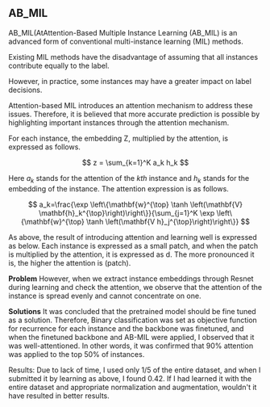 
## AB_MIL

AB_MIL(AtAttention-Based Multiple Instance Learning (AB_MIL) is an advanced form of conventional multi-instance learning (MIL) methods.

Existing MIL methods have the disadvantage of assuming that all instances contribute equally to the label.

However, in practice, some instances may have a greater impact on label decisions.

Attention-based MIL introduces an attention mechanism to address these issues. Therefore, it is believed that more accurate prediction is possible by highlighting important instances through the attention mechanism.

For each instance, the embedding Z, multiplied by the attention, is expressed as follows.

$$
z = \sum_{k=1}^K a_k h_k
$$

Here $a_k$ stands for the attention of the $kth$ instance and $h_k$ stands for the embedding of the instance. The attention expression is as follows.


$$
a_k=\frac{\exp \left\{\mathbf{w}^{\top} \tanh \left(\mathbf{V} \mathbf{h}_k^{\top}\right)\right\}}{\sum_{j=1}^K \exp \left\{\mathbf{w}^{\top} \tanh \left(\mathbf{V h}_j^{\top}\right)\right\}}
$$

As above, the result of introducing attention and learning well is expressed as below. Each instance is expressed as a small patch, and when the patch is multiplied by the attention, it is expressed as d. The more pronounced it is, the higher the attention is (patch).

**Problem**
However, when we extract instance embeddings through Resnet during learning and check the attention, we observe that the attention of the instance is spread evenly and cannot concentrate on one.

**Solutions**
It was concluded that the pretrained model should be fine tuned as a solution. Therefore, Binary classification was set as objective function for recurrence for each instance and the backbone was finetuned, and when the finetuned backbone and AB-MIL were applied, I observed that it was well-attentioned. In other words, it was confirmed that 90% attention was applied to the top 50% of instances.

Results: Due to lack of time, I used only 1/5 of the entire dataset, and when I submitted it by learning as above, I found 0.42. If I had learned it with the entire dataset and appropriate normalization and augmentation, wouldn't it have resulted in better results.



<!--

AB_MIL(Attention-Based Multiple Instance Learning)은 기존 다중 인스턴스 학습 (MIL) 방법의 한 발전된 형태입니다. 

기존 MIL 방법은 모든 인스턴스가 레이블에 동일하게 기여한다고 가정하는 단점이 있습니다. 

하지만 실제로는 일부 인스턴스가 레이블 결정에 더 큰 영향을 미칠 수 있습니다. 

어텐션 기반 MIL은 이러한 문제를 해결하기 위해 어텐션 메커니즘을 도입합니다. 따라서 어텐션 메커니즘을 통해 중요한 인스턴스를 강조함으로 더 정확한 예측이 가능할것으로 판단됩니다. 

각 인스턴스마다 어텐션을 곱해서 합한 임베딩 Z는 다음과 같이 나타냅니다.


$$
z = \sum_{k=1}^K a_k h_k
$$

여기서 $a_k$는 $k번째$ 인스턴스의 어텐션을 의미하고 $h_k$는 인스턴스의 임베딩을 의미합니다. 어텐션의 식은 다음과 같습니다.

$$
a_k=\frac{\exp \left\{\mathbf{w}^{\top} \tanh \left(\mathbf{V} \mathbf{h}_k^{\top}\right)\right\}}{\sum_{j=1}^K \exp \left\{\mathbf{w}^{\top} \tanh \left(\mathbf{V h}_j^{\top}\right)\right\}}
$$

위처럼 어텐션을 도입해서 잘 학습이 된결과는 아래처럼 표현 됩니다. 각 하나하나의 인스턴스들은 작은 패치로 표현이 되고, 패치에 어탠션을 곱하면 d처럼 나타내집니다. 뚜렷할수록 어텐션이 높은 인스턴스(패치)입니다.

**문제** 
하지만, 학습시에 Resnet을 통해 인스턴스 임베딩을 뽑고, 어텐션을 확인해본결과 인스턴스의 어텐션이 골고루 퍼져서 하나에 집중 못하는것으로 관측되었습니다.

**솔루션** 
솔루션으로는 pretrained 모델을 파인튜닝 시켜야한다고 결론에 이르렀습니다. 따라서 인스턴스마다 재발여부에 Binary classification을 objective function으로 놓고 backbone을 finetuning을 시켰고, 이렇게 finetuning 시킨 backbone과 AB-MIL을 적용시켰더니 잘 어텐션 되는 모습을 관측하였습니다. 즉, 상위 50프로의 인스턴스에 90프로 어텐션이 적용됨을 확인하였습니다.

결과 : 시간부족으로 전체 데이터셋의 1/5만 사용해서, 위 처럼 학습을 시켜 제출해보니 0.42가 나왔습니다.  전체 데이터셋과 적절한 normalization, augmentation으로 학습시켰다면, 더 좋은 결과에 이르지 않았을까 싶습니다.
-->
